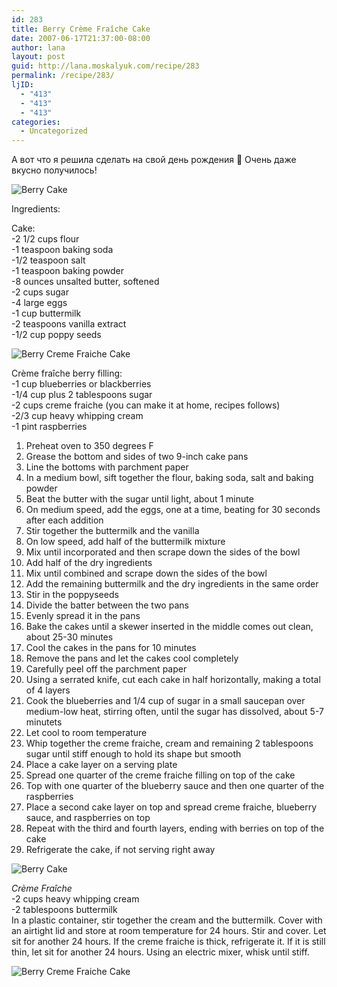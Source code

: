 ```yaml
---
id: 283
title: Berry Crème Fraîche Cake
date: 2007-06-17T21:37:00-08:00
author: lana
layout: post
guid: http://lana.moskalyuk.com/recipe/283
permalink: /recipe/283/
ljID:
  - "413"
  - "413"
  - "413"
categories:
  - Uncategorized
---
```

<span id="post-679">А вот что я решила сделать на свой день рождения 🙂 Очень даже вкусно получилось!</span> 

![Berry Cake](http://farm2.static.flickr.com/1226/538311949_348493989e.jpg?v=0) 

Ingredients:

Cake:  
-2 1/2 cups flour  
-1 teaspoon baking soda  
-1/2 teaspoon salt  
-1 teaspoon baking powder  
-8 ounces unsalted butter, softened  
-2 cups sugar  
-4 large eggs  
-1 cup buttermilk  
-2 teaspoons vanilla extract  
-1/2 cup poppy seeds

![Berry Creme Fraiche Cake](http://farm2.static.flickr.com/1143/538194668_7dbf1733ee.jpg?v=0) 

Crème fraîche berry filling:  
-1 cup blueberries or blackberries  
-1/4 cup plus 2 tablespoons sugar  
-2 cups creme fraiche (you can make it at home, recipes follows)  
-2/3 cup heavy whipping cream  
-1 pint raspberries

1. Preheat oven to 350 degrees F  
2. Grease the bottom and sides of two 9-inch cake pans  
3. Line the bottoms with parchment paper  
4. In a medium bowl, sift together the flour, baking soda, salt and baking powder  
5. Beat the butter with the sugar until light, about 1 minute  
6. On medium speed, add the eggs, one at a time, beating for 30 seconds after each addition  
7. Stir together the buttermilk and the vanilla  
8. On low speed, add half of the buttermilk mixture  
9. Mix until incorporated and then scrape down the sides of the bowl  
10. Add half of the dry ingredients  
11. Mix until combined and scrape down the sides of the bowl  
12. Add the remaining buttermilk and the dry ingredients in the same order  
13. Stir in the poppyseeds  
14. Divide the batter between the two pans  
15. Evenly spread it in the pans  
16. Bake the cakes until a skewer inserted in the middle comes out clean, about 25-30 minutes  
17. Cool the cakes in the pans for 10 minutes  
18. Remove the pans and let the cakes cool completely  
19. Carefully peel off the parchment paper  
20. Using a serrated knife, cut each cake in half horizontally, making a total of 4 layers  
21. Cook the blueberries and 1/4 cup of sugar in a small saucepan over medium-low heat, stirring often, until the sugar has dissolved, about 5-7 minutets  
22. Let cool to room temperature  
23. Whip together the creme fraiche, cream and remaining 2 tablespoons sugar until stiff enough to hold its shape but smooth  
24. Place a cake layer on a serving plate  
25. Spread one quarter of the creme fraiche filling on top of the cake  
26. Top with one quarter of the blueberry sauce and then one quarter of the raspberries  
27. Place a second cake layer on top and spread creme fraiche, blueberry sauce, and raspberries on top  
28. Repeat with the third and fourth layers, ending with berries on top of the cake  
29. Refrigerate the cake, if not serving right away

![Berry Cake](http://farm2.static.flickr.com/1338/538313279_a04015cb76.jpg?v=0) 

_Crème Fraîche_  
-2 cups heavy whipping cream  
-2 tablespoons buttermilk  
In a plastic container, stir together the cream and the buttermilk. Cover with an airtight lid and store at room temperature for 24 hours. Stir and cover. Let sit for another 24 hours. If the creme fraiche is thick, refrigerate it. If it is still thin, let sit for another 24 hours. Using an electric mixer, whisk until stiff. 

![Berry Creme Fraiche Cake](http://farm2.static.flickr.com/1285/538313593_07b602ee68.jpg?v=0)